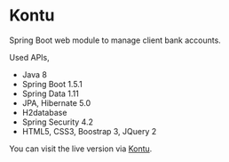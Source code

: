 Kontu
==========================

Spring Boot web module to manage client bank accounts.

Used APIs,

- Java 8
- Spring Boot 1.5.1
- Spring Data 1.11
- JPA, Hibernate 5.0
- H2database
- Spring Security 4.2
- HTML5, CSS3, Boostrap 3, JQuery 2

You can visit the live version via [Kontu](http://kontu-dev-alpha.herokuapp.com//).
